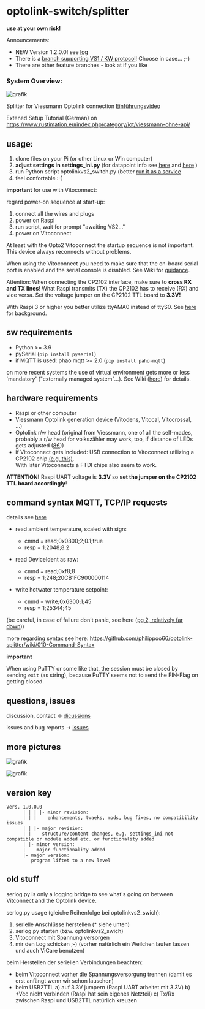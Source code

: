 # optolink-switch/splitter
**use at your own risk!**

Announcements: 
 - NEW Version 1.2.0.0! see [log](https://github.com/philippoo66/optolink-splitter/wiki/990-Version-Log#version-1200)
 - There is a [branch supporting VS1 / KW protocol](https://github.com/philippoo66/optolink-splitter/blob/vs1test/)! Choose in case... ;-)
 - There are other feature branches - look at if you like

### System Overview:
![grafik](https://github.com/philippoo66/optolink-splitter/assets/122479122/10185cc5-0eed-4bc3-a8d7-b385c4e73aaf)

Splitter for Viessmann Optolink connection [Einführungsvideo](https://youtu.be/95WIPFBxMsc)

Extened Setup Tutorial (German) on https://www.rustimation.eu/index.php/category/iot/viessmann-ohne-api/

## usage:
  1. clone files on your Pi (or other Linux or Win computer)
  2. **adjust settings in settings_ini.py** (for datapoint info see [here](https://github.com/philippoo66/optolink-splitter/wiki/310-Parameter-Addresses) and [here](https://github.com/philippoo66/ViessData21?tab=readme-ov-file#dp_listen_2zip) )
  3. run Python script optolinkvs2_switch.py (better [run it as a service](https://github.com/philippoo66/optolink-splitter/wiki/120-optolinkvs2_switch-automatisch-starten)
  4. feel confortable :-)

**important** for use with Vitoconnect:

regard power-on sequence at start-up:
  1. connect all the wires and plugs
  2. power on Raspi
  3. run script, wait for prompt "awaiting VS2..."
  4. power on Vitoconnect

At least with the Opto2 Vitoconnect the startup sequence is not important. This device always reconnects without problems.

When using the Vitoconnect you need to make sure that the on-board serial port is enabled and the serial console is disabled. See Wiki for [guidance](https://github.com/philippoo66/optolink-splitter/wiki/050-Prepare:-enable-serial-port,-disable-serial-console).

Attention: When connecting the CP2102 interface, make sure to **cross RX and TX lines**! What Raspi transmits (TX) the CP2102 has to receive (RX) and vice versa. Set the voltage jumper on the CP2102 TTL board to **3.3V!**

With Raspi 3 or higher you better utilize ttyAMA0 instead of ttyS0. See [here](https://github.com/philippoo66/optolink-splitter/wiki/520-termios.error:-(22,-'Invalid-argument')) for background.


## sw requirements
  - Python >= 3.9
  - pySerial (`pip install pyserial`)
  - if MQTT is used: phao mqtt >= 2.0 (`pip install paho-mqtt`) 

  on more recent systems the use of virtual environment gets more or less 'mandatory' ("externally managed system"...). See Wiki ([here](https://github.com/philippoo66/optolink-splitter/wiki/510-error:-externally%E2%80%90managed%E2%80%90environment-%E2%80%90%E2%80%90-venv)) for details.  

## hardware requirements
  - Raspi or other computer
  - Viessmann Optolink generation device (Vitodens, Vitocal, Vitocrossal, ...)
  - Optolink r/w head (original from Viessmann, one of all the self-mades, probably a r/w head for volkszähler may work, too, if distance of LEDs gets adjusted ([8€](https://www.ebay.de/itm/285350331996)))
  - if Vitoconnect gets included: USB connection to Vitoconnect utilizing a CP2102 chip [(e.g. this)](https://www.google.com/search?q=cp2102+usb+ttl).<br>
  With later Vitoconnects a FTDI chips also seem to work. 

**ATTENTION!** Raspi UART voltage is **3.3V** so **set the jumper on the CP2102 TTL board accordingly**!  

## command syntax MQTT, TCP/IP requests
details see [here](https://github.com/philippoo66/optolink-splitter/wiki/010-Command-Syntax#command-syntax-for-requests-via-mqtt-and-tcpip) 

  - read ambient temperature, scaled with sign:
    - cmnd = read;0x0800;2;0.1;true
    - resp = 1;2048;8.2

  - read DeviceIdent as raw:
    - cmnd = read;0xf8;8
    - resp = 1;248;20CB1FC900000114

  - write hotwater temperature setpoint:
    - cmnd = write;0x6300;1;45
    - resp = 1;25344;45

(be careful, in case of failure don't panic, see here ([pg 2, relatively far down](https://community.viessmann.de/t5/Gas/bitte-Hilfe-Heizung-in-Fehler-Aktorentest-B3HB-Umschaltventil/m-p/412866/highlight/true#M108705)))

more regarding syntax see here: https://github.com/philippoo66/optolink-splitter/wiki/010-Command-Syntax

**important**

When using PuTTY or some like that, the session must be closed by sending `exit` (as string), because PuTTY seems not to send the FIN-Flag on getting closed.

## questions, issues

discussion, contact -> [dicussions](https://github.com/philippoo66/optolink-splitter/discussions)

issues and bug reports -> [issues](https://github.com/philippoo66/optolink-splitter/issues)

## more pictures
  
![grafik](https://github.com/philippoo66/optolink-splitter/assets/122479122/82618777-af8b-492d-8669-e755a1172d80)
 
![grafik](https://github.com/user-attachments/assets/fee2151f-7d99-45a0-a85a-897b54085289)


## version key
```
Vers. 1.0.0.0
      | | | |- minor revision:
      | | |    enhancements, twaeks, mods, bug fixes, no compatibility issues
      | | |- major revision:
      | |    structure/content changes, e.g. settings_ini not compatible or module added etc. or functionality added
      | |- minor version:
      |    major functionality added
      |- major version:
         program liftet to a new level
```

## old stuff
serlog.py is only a logging bridge to see what's going on between Vitconnect and the Optolink device.

serlog.py usage (gleiche Reihenfolge bei optolinkvs2_swich): 
1.    serielle Anschlüsse herstellen (* siehe unten)
2.    serlog.py starten (bzw. optolinkvs2_swich)
3.    Vitoconnect mit Spannung versorgen
4.    mir den Log schicken ;-) (vorher natürlich ein Weilchen laufen lassen und auch ViCare benutzen)

beim Herstellen der seriellen Verbindungen beachten:
- beim Vitoconnect vorher die Spannungsversorgung trennen (damit es erst anfängt wenn wir schon lauschen)
- beim USB2TTL
  a) auf 3.3V jumpern (Raspi UART arbeitet mit 3.3V) 
  b) +Vcc nicht verbinden (Raspi hat sein eigenes Netzteil) 
  c) Tx/Rx zwischen Raspi und USB2TTL natürlich kreuzen
